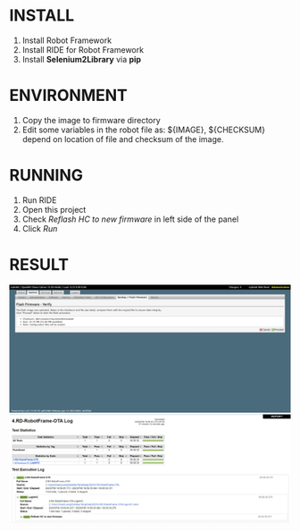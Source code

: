 # INSTALL
1. Install Robot Framework
1. Install RIDE for Robot Framework
1. Install **Selenium2Library** via **pip**

# ENVIRONMENT
1. Copy the image to firmware directory
1. Edit some variables in the robot file as: ${IMAGE}, ${CHECKSUM} depend on location of file and checksum of the image.

# RUNNING
1. Run RIDE
1. Open this project
1. Check *Reflash HC to new firmware* in left side of the panel
1. Click *Run*

# RESULT
![Final step](./images/selenium-screenshot-31.png)
![Report](./images/result.png)
